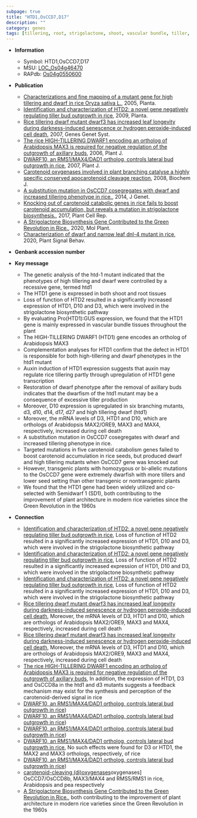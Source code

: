 ```yaml
---
subpage: true
title: "HTD1,OsCCD7,D17"
description: ""
category: genes
tags: [tillering, root, strigolactone, shoot, vascular bundle, tiller, auxin, dwarf, cell death, branching, seed, architecture, plant architecture]
---
```


* **Information**  
    + Symbol: HTD1,OsCCD7,D17  
    + MSU: [LOC_Os04g46470](http://rice.plantbiology.msu.edu/cgi-bin/ORF_infopage.cgi?orf=LOC_Os04g46470)  
    + RAPdb: [Os04g0550600](http://rapdb.dna.affrc.go.jp/viewer/gbrowse_details/irgsp1?name=Os04g0550600)  

* **Publication**  
    + [Characterizations and fine mapping of a mutant gene for high tillering and dwarf in rice Oryza sativa L.](http://www.ncbi.nlm.nih.gov/pubmed?term=Characterizations+and+fine+mapping+of+a+mutant+gene+for+high+tillering+and+dwarf+in+rice+Oryza+sativa+L.%5BTitle%5D), 2005, Planta.
    + [Identification and characterization of HTD2: a novel gene negatively regulating tiller bud outgrowth in rice](http://www.ncbi.nlm.nih.gov/pubmed?term=Identification+and+characterization+of+HTD2:+a+novel+gene+negatively+regulating+tiller+bud+outgrowth+in+rice%5BTitle%5D), 2009, Planta.
    + [Rice tillering dwarf mutant dwarf3 has increased leaf longevity during darkness-induced senescence or hydrogen peroxide-induced cell death](http://www.ncbi.nlm.nih.gov/pubmed?term=Rice+tillering+dwarf+mutant+dwarf3+has+increased+leaf+longevity+during+darkness-induced+senescence+or+hydrogen+peroxide-induced+cell+death%5BTitle%5D), 2007, Genes Genet Syst.
    + [The rice HIGH-TILLERING DWARF1 encoding an ortholog of Arabidopsis MAX3 is required for negative regulation of the outgrowth of axillary buds](http://www.ncbi.nlm.nih.gov/pubmed?term=The+rice+HIGH-TILLERING+DWARF1+encoding+an+ortholog+of+Arabidopsis+MAX3+is+required+for+negative+regulation+of+the+outgrowth+of+axillary+buds%5BTitle%5D), 2006, Plant J.
    + [DWARF10, an RMS1/MAX4/DAD1 ortholog, controls lateral bud outgrowth in rice](http://www.ncbi.nlm.nih.gov/pubmed?term=DWARF10,+an+RMS1/MAX4/DAD1+ortholog,+controls+lateral+bud+outgrowth+in+rice%5BTitle%5D), 2007, Plant J.
    + [Carotenoid oxygenases involved in plant branching catalyse a highly specific conserved apocarotenoid cleavage reaction](http://www.ncbi.nlm.nih.gov/pubmed?term=Carotenoid+oxygenases+involved+in+plant+branching+catalyse+a+highly+specific+conserved+apocarotenoid+cleavage+reaction%5BTitle%5D), 2008, Biochem J.
    + [A substitution mutation in OsCCD7 cosegregates with dwarf and increased tillering phenotype in rice.](http://www.ncbi.nlm.nih.gov/pubmed?term=A+substitution+mutation+in+OsCCD7+cosegregates+with+dwarf+and+increased+tillering+phenotype+in+rice.%5BTitle%5D), 2014, J Genet.
    + [Knocking out of carotenoid catabolic genes in rice fails to boost carotenoid accumulation, but reveals a mutation in strigolactone biosynthesis.](http://www.ncbi.nlm.nih.gov/pubmed?term=Knocking+out+of+carotenoid+catabolic+genes+in+rice+fails+to+boost+carotenoid+accumulation,+but+reveals+a+mutation+in+strigolactone+biosynthesis.%5BTitle%5D), 2017, Plant Cell Rep.
    + [A Strigolactone Biosynthesis Gene Contributed to the Green Revolution in Rice.](http://www.ncbi.nlm.nih.gov/pubmed?term=A+Strigolactone+Biosynthesis+Gene+Contributed+to+the+Green+Revolution+in+Rice.%5BTitle%5D), 2020, Mol Plant.
    + [Characterization of dwarf and narrow leaf  dnl-4 mutant in rice](http://www.ncbi.nlm.nih.gov/pubmed?term=Characterization+of+dwarf+and+narrow+leaf++dnl-4+mutant+in+rice%5BTitle%5D), 2020, Plant Signal Behav.

* **Genbank accession number**  

* **Key message**  
    + The genetic analysis of the htd-1 mutant indicated that the phenotypes of high tillering and dwarf were controlled by a recessive gene, termed htd1
    + The HTD1 gene is expressed in both shoot and root tissues
    + Loss of function of HTD2 resulted in a significantly increased expression of HTD1, D10 and D3, which were involved in the strigolactone biosynthetic pathway
    + By evaluating Pro(HTD1):GUS expression, we found that the HTD1 gene is mainly expressed in vascular bundle tissues throughout the plant
    + The HIGH-TILLERING DWARF1 (HTD1) gene encodes an ortholog of Arabidopsis MAX3
    + Complementation analyses for HTD1 confirm that the defect in HTD1 is responsible for both high-tillering and dwarf phenotypes in the htd1 mutant
    + Auxin induction of HTD1 expression suggests that auxin may regulate rice tillering partly through upregulation of HTD1 gene transcription
    + Restoration of dwarf phenotype after the removal of axillary buds indicates that the dwarfism of the htd1 mutant may be a consequence of excessive tiller production
    + Moreover, D10 expression is upregulated in six branching mutants, d3, d10, d14, d17, d27 and high tillering dwarf (htd1)
    + Moreover, the mRNA levels of D3, HTD1 and D10, which are orthologs of Arabidopsis MAX2/ORE9, MAX3 and MAX4, respectively, increased during cell death
    + A substitution mutation in OsCCD7 cosegregates with dwarf and increased tillering phenotype in rice.
    + Targeted mutations in five carotenoid catabolism genes failed to boost carotenoid accumulation in rice seeds, but produced dwarf and high tillering mutants when OsCCD7 gene was knocked out
    + However, transgenic plants with homozygous or bi-allelic mutations to the OsCCD7 gene were extremely dwarfish with more tillers and lower seed setting than other transgenic or nontransgenic plants
    + We found that the HTD1 gene had been widely utilized and co-selected with Semidwarf 1 (SD1), both contributing to the improvement of plant architecture in modern rice varieties since the Green Revolution in the 1960s

* **Connection**  
    + [Identification and characterization of HTD2: a novel gene negatively regulating tiller bud outgrowth in rice](http://www.ncbi.nlm.nih.gov/pubmed?term=Identification+and+characterization+of+HTD2:+a+novel+gene+negatively+regulating+tiller+bud+outgrowth+in+rice%5BTitle%5D), Loss of function of HTD2 resulted in a significantly increased expression of HTD1, D10 and D3, which were involved in the strigolactone biosynthetic pathway
    + [Identification and characterization of HTD2: a novel gene negatively regulating tiller bud outgrowth in rice](http://www.ncbi.nlm.nih.gov/pubmed?term=Identification+and+characterization+of+HTD2:+a+novel+gene+negatively+regulating+tiller+bud+outgrowth+in+rice%5BTitle%5D), Loss of function of HTD2 resulted in a significantly increased expression of HTD1, D10 and D3, which were involved in the strigolactone biosynthetic pathway
    + [Identification and characterization of HTD2: a novel gene negatively regulating tiller bud outgrowth in rice](http://www.ncbi.nlm.nih.gov/pubmed?term=Identification+and+characterization+of+HTD2:+a+novel+gene+negatively+regulating+tiller+bud+outgrowth+in+rice%5BTitle%5D), Loss of function of HTD2 resulted in a significantly increased expression of HTD1, D10 and D3, which were involved in the strigolactone biosynthetic pathway
    + [Rice tillering dwarf mutant dwarf3 has increased leaf longevity during darkness-induced senescence or hydrogen peroxide-induced cell death](http://www.ncbi.nlm.nih.gov/pubmed?term=Rice+tillering+dwarf+mutant+dwarf3+has+increased+leaf+longevity+during+darkness-induced+senescence+or+hydrogen+peroxide-induced+cell+death%5BTitle%5D), Moreover, the mRNA levels of D3, HTD1 and D10, which are orthologs of Arabidopsis MAX2/ORE9, MAX3 and MAX4, respectively, increased during cell death
    + [Rice tillering dwarf mutant dwarf3 has increased leaf longevity during darkness-induced senescence or hydrogen peroxide-induced cell death](http://www.ncbi.nlm.nih.gov/pubmed?term=Rice+tillering+dwarf+mutant+dwarf3+has+increased+leaf+longevity+during+darkness-induced+senescence+or+hydrogen+peroxide-induced+cell+death%5BTitle%5D), Moreover, the mRNA levels of D3, HTD1 and D10, which are orthologs of Arabidopsis MAX2/ORE9, MAX3 and MAX4, respectively, increased during cell death
    + [The rice HIGH-TILLERING DWARF1 encoding an ortholog of Arabidopsis MAX3 is required for negative regulation of the outgrowth of axillary buds](http://www.ncbi.nlm.nih.gov/pubmed?term=The+rice+HIGH-TILLERING+DWARF1+encoding+an+ortholog+of+Arabidopsis+MAX3+is+required+for+negative+regulation+of+the+outgrowth+of+axillary+buds%5BTitle%5D), In addition, the expression of HTD1, D3 and OsCCD8a in the htd1 and d3 mutants suggests a feedback mechanism may exist for the synthesis and perception of the carotenoid-derived signal in rice
    + [DWARF10, an RMS1/MAX4/DAD1 ortholog, controls lateral bud outgrowth in rice](htd1))
    + [DWARF10, an RMS1/MAX4/DAD1 ortholog, controls lateral bud outgrowth in rice](htd1))
    + [DWARF10, an RMS1/MAX4/DAD1 ortholog, controls lateral bud outgrowth in rice](htd1))
    + [DWARF10, an RMS1/MAX4/DAD1 ortholog, controls lateral bud outgrowth in rice](http://www.ncbi.nlm.nih.gov/pubmed?term=DWARF10,+an+RMS1/MAX4/DAD1+ortholog,+controls+lateral+bud+outgrowth+in+rice%5BTitle%5D), No such effects were found for D3 or HTD1, the MAX2 and MAX3 orthologs, respectively, of rice
    + [DWARF10, an RMS1/MAX4/DAD1 ortholog, controls lateral bud outgrowth in rice](htd1))
    + [carotenoid-cleaving (di)oxygenases](di)oxygenases] OsCCD7/OsCCD8b, MAX3/MAX4 and RMS5/RMS1 in rice, Arabidopsis and pea respectively
    + [A Strigolactone Biosynthesis Gene Contributed to the Green Revolution in Rice.](SD1), both contributing to the improvement of plant architecture in modern rice varieties since the Green Revolution in the 1960s



